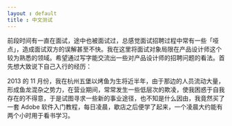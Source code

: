 ```yaml
---
layout : default
title : 中文测试
---
```

前段时间有一直在面试，途中也被面试过，总感觉面试招聘过程中常有一些「哑点」，造成面试双方的误解甚至不快。我在这里将面试对象局限在产品设计师这个较为熟悉的领域。希望通过写字能交流出一些对产品设计师的招聘问题的看法。首先想大致说下自己入行的经历：

2013 的 11 月份，我在杭州五堡以烤鱼为生将近半年，由于那边的人员流动大量，形成鱼龙混杂之势力，在营业期间，常常发生一些低层次的欺凌，使我困惑于自我存在的不得意，于是试图寻求一些新的事业途径，也不知是什么因由，我竟然买了一套 Adobe 软件入门教程，每日凌晨，歇店之后便学了起来，一个凌晨大约能有两个小时用于看书学习。